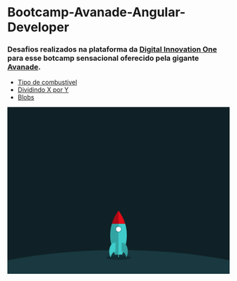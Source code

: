 # Bootcamp-Avanade-Angular-Developer

### Desafios realizados na plataforma da [Digital Innovation One](https://www.linkedin.com/school/digitalinnovation-one/) para esse botcamp sensacional oferecido pela gigante [Avanade](https://www.linkedin.com/company/avanade/). 

* [Tipo de combustivel](https://github.com/Josewesley2020/Bootcamp-Avanade-Angular-Developer/tree/main/SolucaoProblemasbasicosJavaScript/Tpo-de-combustivel)
* [Dividindo X por Y ](https://github.com/Josewesley2020/Bootcamp-Avanade-Angular-Developer/tree/main/SolucaoProblemasbasicosJavaScript/Dividindo_X_por_Y)
* [Blobs](https://github.com/Josewesley2020/Bootcamp-Avanade-Angular-Developer/tree/main/SolucaoProblemasbasicosJavaScript/Blobs)

![](https://raw.githubusercontent.com/Josewesley2020/Bootcamp-Avanade-Angular-Developer/main/56a2bace09eee42433f3e6f9f51b9649cc2ece60_hq.gif)
